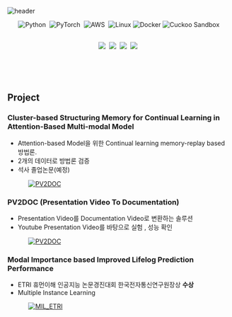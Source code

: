 ![header](https://capsule-render.vercel.app/api?type=venom&color=87CEEB&height=100&section=header&text=JEONG%20WON-RYEOL&fontSize=50)



<div align=center> 

  ![Python](https://img.shields.io/badge/Python-3776AB?style=flat-square&logo=python&logoColor=ffdd54)&nbsp;
  ![PyTorch](https://img.shields.io/badge/PyTorch-EE4C2C.svg?style=flat-square&logo=pytorch&logoColor=black)&nbsp;
  ![AWS](https://img.shields.io/badge/AWS-232F3E.svg?style=flat-square&logo=amazonaws&logoColor=yellow)&nbsp;
  ![Linux](https://img.shields.io/badge/Linux-FCC624.svg?style=flat-square&logo=Linux&logoColor=black)
  ![Docker](https://img.shields.io/badge/Docker-2496ED.svg?style=flat-square&logo=Docker&logoColor=black)
  ![Cuckoo Sandbox](https://img.shields.io/badge/CodeSandbox-151515.svg?style=flat-square&logo=CodeSandbox&logoColor=black)
  
  
  <br>
  <img src="https://img.shields.io/badge/-Deep Learning-yellowgreen"/>&nbsp;
  <img src="https://img.shields.io/badge/-Continual Learining-lightgrey"/>&nbsp;
  <img src="https://img.shields.io/badge/-Time Series - pink"/>&nbsp;
  <img src="https://img.shields.io/badge/-Multi Modality - blue"/>&nbsp;
  <br><br>
 
  <br><br>
  
</div>

## Project 

### Cluster-based Structuring Memory for Continual Learning in Attention-Based Multi-modal Model
* Attention-based Model을 위한 Continual learning memory-replay based 방법론.
* 2개의 데이터로 방법론 검증
* 석사 졸업논문(예정)

&nbsp;&nbsp;&nbsp;&nbsp;&nbsp;&nbsp;&nbsp;&nbsp;&nbsp;&nbsp;&nbsp;&nbsp;[![PV2DOC](https://github-readme-stats.vercel.app/api/pin/?username=jwr0218&repo=attention_continual&theme=buefy&show_owner=true)](https://github.com/jwr0218/attention_continual)

### PV2DOC (Presentation Video To Documentation)
* Presentation Video를 Documentation Video로 변환하는 솔루션
* Youtube Presentation Video를 바탕으로 실험 , 성능 확인

&nbsp;&nbsp;&nbsp;&nbsp;&nbsp;&nbsp;&nbsp;&nbsp;&nbsp;&nbsp;&nbsp;&nbsp;[![PV2DOC](https://github-readme-stats.vercel.app/api/pin/?username=jwr0218&repo=PV2DOC&theme=buefy&show_owner=true)](https://github.com/jwr0218/PV2DOC)

### Modal Importance based Improved Lifelog Prediction Performance
* ETRI 휴먼이해 인공지능 논문경진대회 한국전자통신연구원장상 **수상**
* Multiple Instance Learning

&nbsp;&nbsp;&nbsp;&nbsp;&nbsp;&nbsp;&nbsp;&nbsp;&nbsp;&nbsp;&nbsp;&nbsp;[![MIL_ETRI](https://github-readme-stats.vercel.app/api/pin/?username=jwr0218&repo=MIL_ETRI&theme=buefy&show_owner=true)](https://github.com/jwr0218/MIL_ETRI/tree/main)
  
